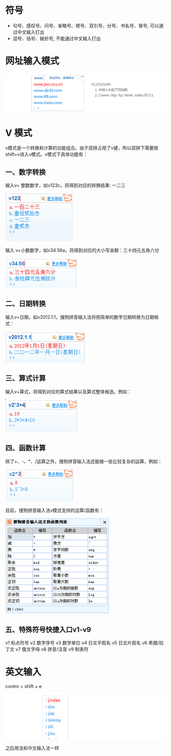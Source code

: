 # 符号

+ 句号、感叹号、问号、省略号、顿号、双引号、分号、书名号、冒号,  可以通过中文输入打出
+ 逗号、括号、破折号, 不能通过中文输入打出

# 网址输入模式



![image-20231220223615754](%E8%BE%93%E5%85%A5%E6%B3%95%E4%BD%BF%E7%94%A8.assets/image-20231220223615754.png)

# V 模式

 v模式是一个转换和计算的功能组合。由于双拼占用了v键，所以双拼下需要按shift+v进入v模式。v模式下具体功能有： 

## **一、数字转换**

输入v+ 整数数字，如v123c，将得到对应的转换结果:  一二三

 ![img](%E8%BE%93%E5%85%A5%E6%B3%95%E4%BD%BF%E7%94%A8.assets/help_38100.png) 

输入 v+小数数字，如v34.56a，将得到对应的大小写金额：三十四元五角六分

![img](%E8%BE%93%E5%85%A5%E6%B3%95%E4%BD%BF%E7%94%A8.assets/help_38102.png) 

## **二、日期转换** 

输入v+日期，如v2012.1.1，搜狗拼音输入法将把简单的数字日期转换为日期格式： 

![img](%E8%BE%93%E5%85%A5%E6%B3%95%E4%BD%BF%E7%94%A8.assets/help_38103.png) 

## **三、算式计算** 

输入v+算式，将得到对应的算式结果以及算式整体候选。例如： 

   ![img](%E8%BE%93%E5%85%A5%E6%B3%95%E4%BD%BF%E7%94%A8.assets/help_38105.png) 

## **四、函数计算**

除了+、-、*、/运算之外，搜狗拼音输入法还能做一些比较复杂的运算，例如： 

![img](%E8%BE%93%E5%85%A5%E6%B3%95%E4%BD%BF%E7%94%A8.assets/help_38106.png) 

目前，搜狗拼音输入法v模式支持的运算/函数有： 

![img](%E8%BE%93%E5%85%A5%E6%B3%95%E4%BD%BF%E7%94%A8.assets/help_38107.png) 

## **五、特殊符号快捷入口v1-v9** 

 v1 标点符号 v2 数字序号 v3 数学单位 v4 日文平假名 v5 日文片假名 v6 希腊/拉丁文 v7 俄文字母 v8 拼音/注音 v9 制表符



# 英文输入

contro + shift + e 

<img src="%E8%BE%93%E5%85%A5%E6%B3%95%E4%BD%BF%E7%94%A8.assets/image-20231220224836154.png" alt="image-20231220224836154" style="zoom: 67%;" />

之后用法和中文输入法一样

